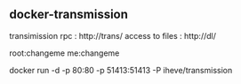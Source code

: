 ## docker-transmission

transimission rpc : http://trans/
access to files : http://dl/

root:changeme
me:changeme

docker run -d -p 80:80 -p 51413:51413 -P iheve/transmission
